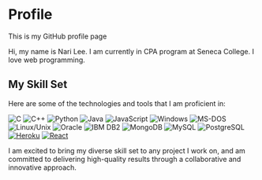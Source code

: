 # Profile
This is my GitHub profile page

Hi, my name is Nari Lee. I am currently in CPA program at Seneca College.
I love web programming.

## My Skill Set

Here are some of the technologies and tools that I am proficient in:

![C](https://img.icons8.com/color/48/000000/c-programming.png) 
![C++](https://img.icons8.com/color/48/000000/c-plus-plus-logo.png)
![Python](https://img.icons8.com/color/48/000000/python.png)
![Java](https://img.icons8.com/color/48/000000/java-coffee-cup-logo.png)
![JavaScript](https://img.icons8.com/color/48/000000/javascript.png)
![Windows](https://img.icons8.com/color/48/000000/windows-10.png)
![MS-DOS](https://img.icons8.com/color/48/000000/console.png)
![Linux/Unix](https://img.icons8.com/color/48/000000/linux--v1.png)
![Oracle](https://img.icons8.com/color/48/000000/oracle-logo.png)
![IBM DB2](https://img.icons8.com/color/48/000000/ibm-db2.png)
![MongoDB](https://img.icons8.com/color/48/000000/mongodb.png)
![MySQL](https://img.icons8.com/color/48/000000/mysql-logo.png)
![PostgreSQL](https://img.icons8.com/color/48/000000/postgreesql.png)
[![Heroku](https://img.icons8.com/color/48/000000/heroku.png)](https://www.heroku.com/)
[![React](https://img.icons8.com/plasticine/48/000000/react.png)](https://reactjs.org/)




I am excited to bring my diverse skill set to any project I work on, and am committed to delivering high-quality results through a collaborative and innovative approach.

